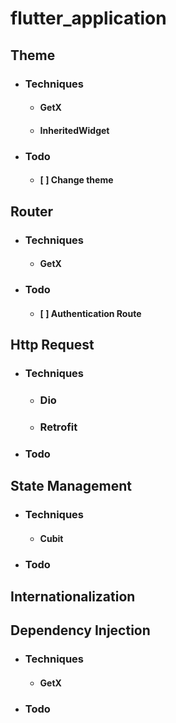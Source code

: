 # flutter_application

## Theme

- ### Techniques

  - #### GetX
  - #### InheritedWidget

- ### Todo
  - #### [ ] Change theme

## Router

- ### Techniques

  - #### GetX

- ### Todo

  - #### [ ] Authentication Route

## Http Request

- ### Techniques

  - ### Dio
  - ### Retrofit

- ### Todo

## State Management

- ### Techniques
  - #### Cubit
- ### Todo

## Internationalization

## Dependency Injection

- ### Techniques
  - #### GetX
- ### Todo
